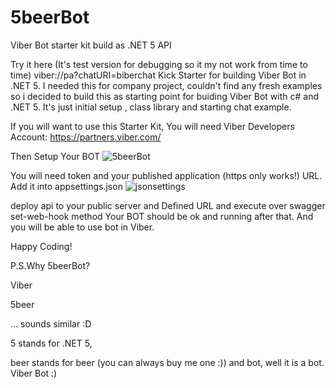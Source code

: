 # 5beerBot
Viber Bot starter kit build as .NET 5 API

Try it here (It's test version for debugging so it my not work from time to time) viber://pa?chatURI=biberchat
Kick Starter for building Viber Bot in .NET 5.
I needed this for company project, couldn't find any fresh examples so i decided to build this as starting point for buiding Viber Bot with c# and .NET 5.
It's just initial setup , class library and starting chat example.

If you will want to use this Starter Kit, You will need Viber Developers Account:
https://partners.viber.com/

Then Setup Your BOT
![5beerBot](https://user-images.githubusercontent.com/13236644/100236990-a2b98380-2f2e-11eb-93e7-b1f046fed3db.png)


You will need token and your published application (https only works!) URL.
Add it into appsettings.json
![jsonsettings](https://user-images.githubusercontent.com/13236644/100237246-f4620e00-2f2e-11eb-8887-7a8e19d838c9.png)

deploy api to your public server and Defined URL and execute over swagger set-web-hook method
Your BOT should be ok and running after that. And you will be able to use bot in Viber.

Happy Coding!

P.S.Why 5beerBot?

Viber

5beer

... sounds similar :D

5 stands for .NET 5, 

beer stands for beer (you can always buy me one :)) 
and bot, well it is a bot. Viber Bot :)




